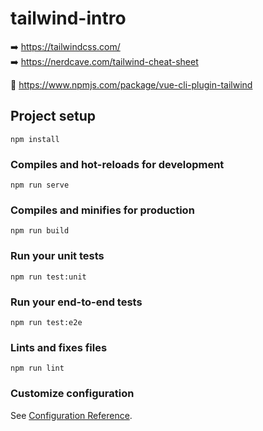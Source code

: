 # tailwind-intro

:arrow_right: https://tailwindcss.com/  
:arrow_right: https://nerdcave.com/tailwind-cheat-sheet

:rocket: https://www.npmjs.com/package/vue-cli-plugin-tailwind

## Project setup
```
npm install
```

### Compiles and hot-reloads for development
```
npm run serve
```

### Compiles and minifies for production
```
npm run build
```

### Run your unit tests
```
npm run test:unit
```

### Run your end-to-end tests
```
npm run test:e2e
```

### Lints and fixes files
```
npm run lint
```

### Customize configuration
See [Configuration Reference](https://cli.vuejs.org/config/).
